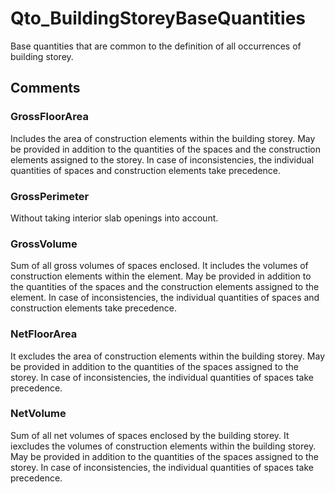 # Qto_BuildingStoreyBaseQuantities

Base quantities that are common to the definition of all occurrences of building storey.
<!-- end of short definition -->



## Comments

### GrossFloorArea

Includes the area of construction elements within the building storey. May be provided in addition to the quantities of the spaces and the construction elements assigned to the storey. In case of inconsistencies, the individual quantities of spaces and construction elements take precedence.

### GrossPerimeter

Without taking interior slab openings into account.

### GrossVolume

Sum of all gross volumes of spaces enclosed. It includes the volumes of construction elements within the element. May be provided in addition to the quantities of the spaces and the construction elements assigned to the element. In case of inconsistencies, the individual quantities of spaces and construction elements take precedence.

### NetFloorArea

It excludes the area of construction elements within the building storey. May be provided in addition to the quantities of the spaces assigned to the storey. In case of inconsistencies, the individual quantities of spaces take precedence.

### NetVolume

Sum of all net volumes of spaces enclosed by the building storey. It iexcludes the volumes of construction elements within the building storey. May be provided in addition to the quantities of the spaces assigned to the storey. In case of inconsistencies, the individual quantities of spaces take precedence.

